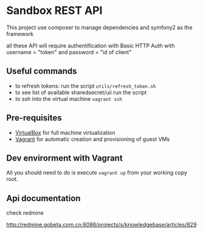 # Sandbox REST API

This project use composer to manage dependencies
and symfony2 as the framework

all these API will require authentification with  Basic HTTP Auth
with username = "token"  and password = "id of client"

## Useful commands
  * to refresh tokens: run the script `utils/refresh_token.sh`
  * to see list of available sharedsecret/uii run the script 
  * to ssh into the virtual machine `vagrant ssh`


## Pre-requisites

* [VirtualBox](http://www.virtualbox.org/) for full machine virtualization
* [Vagrant](http://www.vagrantup.com/) for automatic creation and provisioning of guest VMs

## Dev envirorment with Vagrant

All you should need to do is execute `vagrant up` from your working copy root.


## Api documentation

check redmine

http://redmine.gobeta.com.cn:8086/projects/s/knowledgebase/articles/829
